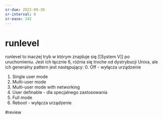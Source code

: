 ```yaml
---
sr-due: 2022-09-30
sr-interval: 6
sr-ease: 242
---
```


# runlevel
runlevel to inaczej tryb w którym znajduje się [[System V]] po uruchomieniu. Jest ich łącznie 6, różnia się troche od dystrybucji Unixa, ale ich generalny pattern jest następujący:
0. Off - wyłącza urządzenie
1. Single user mode
2. Multi-user mode
3. Multi-user mode with networking
4. User definable - dla specjalnego zastosowania
5. Full mode
6. Reboot - wyłącza urządzenie

#review
